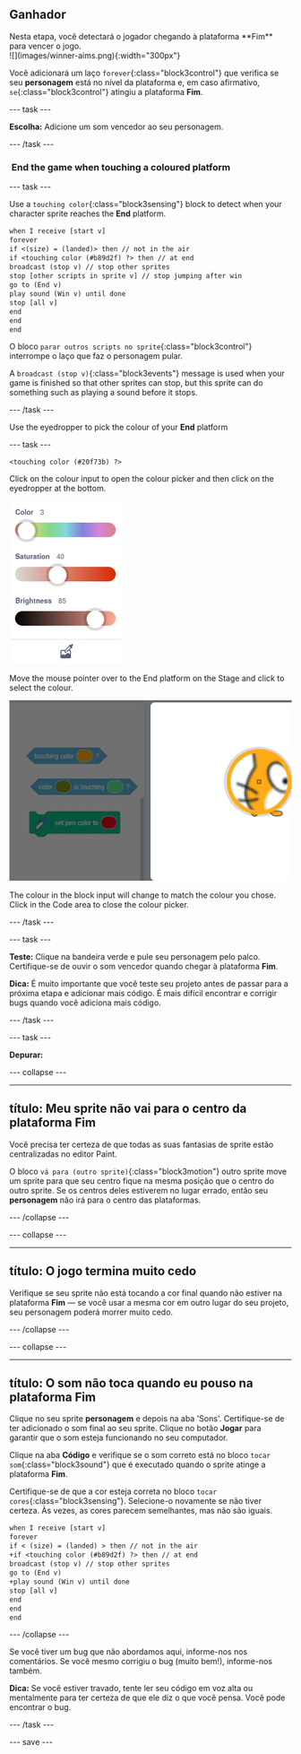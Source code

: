 ## Ganhador

<div style="display: flex; flex-wrap: wrap">
<div style="flex-basis: 200px; flex-grow: 1; margin-right: 15px;">
Nesta etapa, você detectará o jogador chegando à plataforma **Fim** para vencer o jogo. 
</div>
<div>
![](images/winner-aims.png){:width="300px"}
</div>
</div>

Você adicionará um laço `forever`{:class="block3control"} que verifica se seu **personagem** está no nível da plataforma e, em caso afirmativo, `se`{:class="block3control"} atingiu a plataforma **Fim**.

--- task ---

**Escolha:** Adicione um som vencedor ao seu personagem.

--- /task ---

###  End the game when touching a coloured platform

--- task ---

Use a `touching color`{:class="block3sensing"} block to detect when your character sprite reaches the **End** platform.


```blocks3
when I receive [start v]
forever
if <(size) = (landed)> then // not in the air
if <touching color (#b89d2f) ?> then // at end
broadcast (stop v) // stop other sprites
stop [other scripts in sprite v] // stop jumping after win
go to (End v)
play sound (Win v) until done
stop [all v]
end
end
end
```

O bloco `parar outros scripts no sprite`{:class="block3control"} interrompe o laço que faz o personagem pular.

A `broadcast (stop v)`{:class="block3events"} message is used when your game is finished so that other sprites can stop, but this sprite can do something such as playing a sound before it stops.

--- /task ---

Use the eyedropper to pick the colour of your **End** platform

--- task ---

```blocks3
<touching color (#20f73b) ?>

```
Click on the colour input to open the colour picker and then click on the eyedropper at the bottom.

![](images/eye-dropper-tool.png)

Move the mouse pointer over to the End platform on the Stage and click to select the colour.

![](images/eye-dropper-stage.png)

The colour in the block input will change to match the colour you chose. Click in the Code area to close the colour picker.

--- /task ---

--- task ---

**Teste:** Clique na bandeira verde e pule seu personagem pelo palco. Certifique-se de ouvir o som vencedor quando chegar à plataforma **Fim**.

**Dica:** É muito importante que você teste seu projeto antes de passar para a próxima etapa e adicionar mais código. É mais difícil encontrar e corrigir bugs quando você adiciona mais código.

--- /task ---


--- task ---

**Depurar:**

--- collapse ---

---
título: Meu sprite não vai para o centro da plataforma Fim
---

Você precisa ter certeza de que todas as suas fantasias de sprite estão centralizadas no editor Paint.

O bloco `vá para (outro sprite)`{:class="block3motion"} outro sprite move um sprite para que seu centro fique na mesma posição que o centro do outro sprite. Se os centros deles estiverem no lugar errado, então seu **personagem** não irá para o centro das plataformas.

--- /collapse ---

--- collapse ---

---
título: O jogo termina muito cedo
---

Verifique se seu sprite não está tocando a cor final quando não estiver na plataforma **Fim** — se você usar a mesma cor em outro lugar do seu projeto, seu personagem poderá morrer muito cedo.

--- /collapse ---

--- collapse ---

---
título: O som não toca quando eu pouso na plataforma Fim
---

Clique no seu sprite **personagem** e depois na aba 'Sons'. Certifique-se de ter adicionado o som final ao seu sprite. Clique no botão **Jogar** para garantir que o som esteja funcionando no seu computador.

Clique na aba **Código** e verifique se o som correto está no bloco `tocar som`{:class="block3sound"} que é executado quando o sprite atinge a plataforma **Fim**.

Certifique-se de que a cor esteja correta no bloco `tocar cores`{:class="block3sensing"}. Selecione-o novamente se não tiver certeza. Às vezes, as cores parecem semelhantes, mas não são iguais.

```blocks3
when I receive [start v]
forever
if < (size) = (landed) > then // not in the air
+if <touching color (#b89d2f) ?> then // at end
broadcast (stop v) // stop other sprites
go to (End v)
+play sound (Win v) until done
stop [all v]
end
end
end
```

--- /collapse ---

Se você tiver um bug que não abordamos aqui, informe-nos nos comentários. Se você mesmo corrigiu o bug (muito bem!), informe-nos também.

**Dica:** Se você estiver travado, tente ler seu código em voz alta ou mentalmente para ter certeza de que ele diz o que você pensa. Você pode encontrar o bug.

--- /task ---

--- save ---
